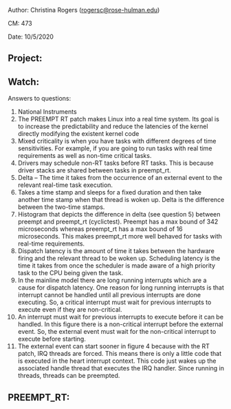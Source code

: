 Author: Christina Rogers (rogersc@rose-hulman.edu)

CM: 473

Date: 10/5/2020

## Project: ##

## Watch: ##
Answers to questions:
1.  National Instruments
2.	The PREEMPT RT patch makes Linux into a real time system. Its goal is to increase the predictability and reduce the latencies of the kernel directly modifying the existent kernel code
3.	Mixed criticality is when you have tasks with different degrees of time sensitivities. For example, if you are going to run tasks with real time requirements as well as non-time critical tasks.
4.	Drivers may schedule non-RT tasks before RT tasks. This is because driver stacks are shared between tasks in preempt_rt.
5.	Delta – The time it takes from the occurrence of an external event to the relevant real-time task execution.
6.	Takes a time stamp and sleeps for a fixed duration and then take another time stamp when that thread is woken up. Delta is the difference between the two-time stamps.
7.	Histogram that depicts the difference in delta (see question 5) between preempt and preempt_rt (cyclictest). Preempt has a max bound of 342 microseconds whereas preempt_rt has a max bound of 16 microseconds. This makes preempt_rt more well behaved for tasks with real-time requirements.
8.	Dispatch latency is the amount of time it takes between the hardware firing and the relevant thread to be woken up. Scheduling latency is the time it takes from once the scheduler is made aware of a high priority task to the CPU being given the task.
9.	In the mainline model there are long running interrupts which are a cause for dispatch latency. One reason for long running interrupts is that interrupt cannot be handled until all previous interrupts are done executing. So, a critical interrupt must wait for previous interrupts to execute even if they are non-critical.
10.	An interrupt must wait for previous interrupts to execute before it can be handled. In this figure there is a non-critical interrupt before the external event. So, the external event must wait for the non-critical interrupt to execute before starting.
11.	The external event can start sooner in figure 4 because with the RT patch, IRQ threads are forced. This means there is only a little code that is executed in the heart interrupt context. This code just wakes up the associated handle thread that executes the IRQ handler. Since running in threads, threads can be preempted.

## PREEMPT_RT: ##
